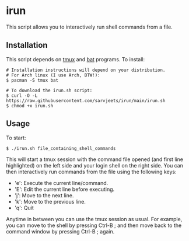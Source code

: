 # irun

This script allows you to interactively run shell commands from a file.

## Installation
This script depends on [tmux](https://github.com/tmux/tmux) and
[bat](https://github.com/sharkdp/bat) programs. To install:

```shell
# Installation instructions will depend on your distribution.
# For Arch linux (I use Arch, BTW!):
$ pacman -S tmux bat

# To download the irun.sh script:
$ curl -O -L https://raw.githubusercontent.com/sarvjeets/irun/main/irun.sh
$ chmod +x irun.sh
```
## Usage
To start:

```script
$ ./irun.sh file_containing_shell_commands
```

This will start a tmux session with the command file opened (and first line
highlighted) on the left side and your login shell on the right side.
You can then interactively run commands from the file using the following
keys:
- 'e': Execute the current line/command.
- 'E': Edit the current line before executing.
- 'j': Move to the next line.
- 'k': Move to the previous line.
- 'q': Quit

Anytime in between you can use the tmux session as usual. For example,
you can move to the shell by pressing Ctrl-B ; and then move back to the
command window by pressing Ctrl-B ; again.
